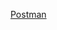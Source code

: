 [Postman](https://elements.getpostman.com/redirect?entityId=31646117-20f8d42c-c38d-46f7-ada5-f6f92a17187a&entityType=collection) 
